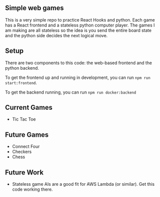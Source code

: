 ## Simple web games

This is a very simple repo to practice React Hooks and python. Each game has a React frontend and a stateless python 
computer player. The games I am making are all stateless so the idea is you send the entire board state and the
python side decides the next logical move. 

## Setup

There are two components to this code: the web-based frontend and the python backend.

To get the frontend up and running in development, you can run `npm run start:frontend`.

To get the backend running, you can run `npm run docker:backend`

## Current Games

* Tic Tac Toe

## Future Games

* Connect Four
* Checkers
* Chess

## Future Work

* Stateless game AIs are a good fit for AWS Lambda (or similar). Get this code working there.
